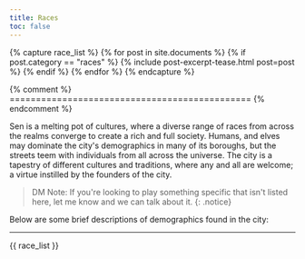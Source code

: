 ```yaml
---
title: Races
toc: false
---
```


{% capture race_list %}
  {% for post in site.documents %}
    {% if post.category == "races" %}
      {% include post-excerpt-tease.html post=post %}
    {% endif %}
  {% endfor %}
{% endcapture %}

{% comment %} ============================================== {% endcomment %}

Sen is a melting pot of cultures, where a diverse range of races from across the realms converge to create a rich and full society. Humans, and elves may dominate the city's demographics in many of its boroughs, but the streets teem with individuals from all across the universe. The city is a tapestry of different cultures and traditions, where any and all are welcome; a virtue instilled by the founders of the city.

> DM Note: If you're looking to play something specific that isn't listed here, let me know and we can talk about it. 
{: .notice}

Below are some brief descriptions of demographics found in the city:

---

{{ race_list }}